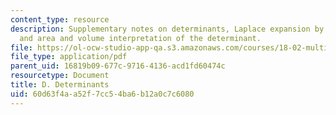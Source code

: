 ```yaml
---
content_type: resource
description: Supplementary notes on determinants, Laplace expansion by cofactors,
  and area and volume interpretation of the determinant.
file: https://ol-ocw-studio-app-qa.s3.amazonaws.com/courses/18-02-multivariable-calculus-fall-2007/60d63f4aa52f7cc54ba6b12a0c7c6080_determinants.pdf
file_type: application/pdf
parent_uid: 16819b09-677c-9716-4136-acd1fd60474c
resourcetype: Document
title: D. Determinants
uid: 60d63f4a-a52f-7cc5-4ba6-b12a0c7c6080
---
```

